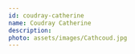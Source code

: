 ```yaml
---
id: coudray-catherine
name: Coudray Catherine 
description: 
photo: assets/images/Cathcoud.jpg
---
```

    